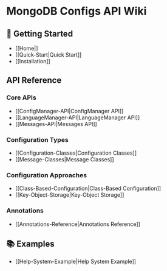 # MongoDB Configs API Wiki

## 🚀 Getting Started

- [[Home|]
- [[Quick-Start|Quick Start]]
- [[Installation]]

##  API Reference

### Core APIs
- [[ConfigManager-API|ConfigManager API]]
- [[LanguageManager-API|LanguageManager API]]
- [[Messages-API|Messages API]]

### Configuration Types
- [[Configuration-Classes|Configuration Classes]]
- [[Message-Classes|Message Classes]]

### Configuration Approaches
- [[Class-Based-Configuration|Class-Based Configuration]]
- [[Key-Object-Storage|Key-Object Storage]]

### Annotations
- [[Annotations-Reference|Annotations Reference]]

## 📚 Examples

- [[Help-System-Example|Help System Example]]

